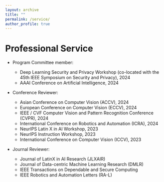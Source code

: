 ```yaml
---
layout: archive
title: ""
permalink: /service/
author_profile: true
---
```


Professional Service
======
* Program Committee member:
  * Deep Learning Security and Privacy Workshop (co-located with the 45th IEEE Symposium on Security and Privacy), 2024
  * AAAI Conference on Artificial Intelligence, 2024
 
* Conference Reviewer:
  * Asian Conference on Computer Vision (ACCV), 2024
  * European Conference on Computer Vision (ECCV), 2024
  * IEEE / CVF Computer Vision and Pattern Recognition Conference (CVPR), 2024
  * International Conference on Robotics and Automation (ICRA), 2024
  * NeurIPS Latin X in AI Workshop, 2023
  * NeurIPS Instruction Workshop, 2023
  * International Conference on Computer Vision (ICCV), 2023
  
* Journal Reviewer:
  * Journal of LatinX in AI Research (JLXAIR)
  * Journal of Data-centric Machine Learning Research (DMLR)
  * IEEE Transactions on Dependable and Secure Computing
  * IEEE Robotics and Automation Letters (RA-L)
